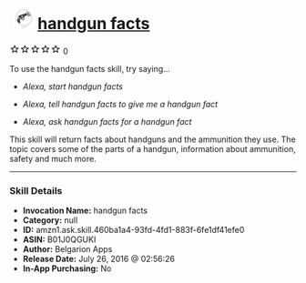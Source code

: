 # &nbsp;<img src="skill_icon" alt="handgun facts icon" width="36"> [handgun facts](http://alexa.amazon.com/#skills/amzn1.ask.skill.460ba1a4-93fd-4fd1-883f-6fe1df41efe0)
![0 stars](../../images/ic_star_border_black_18dp_1x.png)![0 stars](../../images/ic_star_border_black_18dp_1x.png)![0 stars](../../images/ic_star_border_black_18dp_1x.png)![0 stars](../../images/ic_star_border_black_18dp_1x.png)![0 stars](../../images/ic_star_border_black_18dp_1x.png) 0

To use the handgun facts skill, try saying...

* *Alexa, start handgun facts*

* *Alexa, tell handgun facts to give me a handgun fact*

* *Alexa, ask handgun facts for a handgun fact*

This skill will return facts about handguns and the ammunition they use.  The topic covers some of the parts of a handgun, information about ammunition, safety and much more.

***

### Skill Details

* **Invocation Name:** handgun facts
* **Category:** null
* **ID:** amzn1.ask.skill.460ba1a4-93fd-4fd1-883f-6fe1df41efe0
* **ASIN:** B01J0QGUKI
* **Author:** Belgarion Apps
* **Release Date:** July 26, 2016 @ 02:56:26
* **In-App Purchasing:** No

